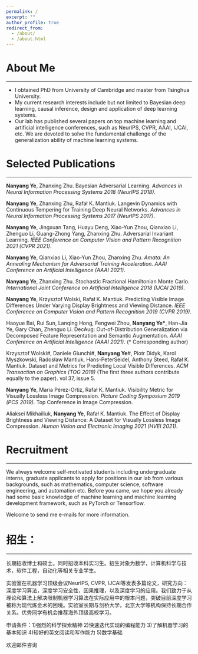 ```yaml
---
permalink: /
excerpt: ""
author_profile: true
redirect_from: 
  - /about/
  - /about.html
---
```


# About Me
------
* I obtained PhD from University of Cambridge and master from Tsinghua University. 
* My current research interests include but not limited to Bayesian deep learning, causal inference, design and application of deep learning systems. 
* Our lab has published several papers on top machine learning and artificial intelligence conferences, such as NeurIPS, CVPR, AAAI, IJCAI, etc. We are devoted to solve the fundamental challenge of the generalization ability of machine learning systems.

# Selected Publications
------
**Nanyang Ye**, Zhanxing Zhu. Bayesian Adversarial Learning. *Advances in Neural Information Processing Systems 2018 (NeurIPS 2018)*.

**Nanyang Ye**, Zhanxing Zhu, Rafał K. Mantiuk. Langevin Dynamics with Continuous Tempering for Training Deep Neural Networks. *Advances in Neural Information Processing Systems 2017 (NeurIPS 2017)*.

**Nanyang Ye**, Jingxuan Tang, Huayu Deng, Xiao-Yun Zhou, Qianxiao Li, Zhenguo Li, Guang-Zhong Yang, Zhanxing Zhu. Adversarial Invariant Learning. *IEEE Conference on Computer Vision and Pattern Recognition 2021 (CVPR 2021)*.

**Nanyang Ye**, Qianxiao Li, Xiao-Yun Zhou, Zhanxing Zhu. *Amata: An Annealing Mechanism for Adversarial Training Acceleration. AAAI Conference on Artificial Intelligence (AAAI 2021)*.

**Nanyang Ye**, Zhanxing Zhu. Stochastic Fractional Hamiltonian Monte Carlo. *International Joint Conference on Artificial Intelligence 2018 (IJCAI 2019)*.

**Nanyang Ye**, Krzysztof Wolski, Rafał K. Mantiuk. Predicting Visible Image Differences Under Varying Display Brightness and Viewing Distance. *IEEE Conference on Computer Vision and Pattern Recognition 2019 (CVPR 2019)*.

Haoyue Bai, Rui Sun, Lanqing Hong, Fengwei Zhou, **Nanyang Ye\***, Han-Jia Ye, Gary Chan, Zhenguo Li. DecAug: Out-of-Distribution Generalization via Decomposed Feature Representation and Semantic Augmentation. *AAAI Conference on Artificial Intelligence (AAAI 2021)*. (\* Corresponding author)

Krzysztof Wolski#, Daniele Giunchi#, **Nanyang Ye**#, Piotr Didyk, Karol Myszkowski, Radosław Mantiuk, Hans-PeterSeidel, Anthony Steed, Rafał K. Mantiuk. Dataset and Metrics for Predicting Local Visible Differences. *ACM Transaction on Graphics (TOG 2018)* (The first three authors contribute equally to the paper). vol 37, issue 5.

**Nanyang Ye**, María Pérez-Ortiz, Rafał K. Mantiuk. Visibility Metric for Visually Lossless Image Compression. *Picture Coding Symposium 2019 (PCS 2019)*. Top Conference in Image Compression.

Aliaksei Mikhailiuk, **Nanyang Ye**, Rafał K. Mantiuk. The Effect of Display Brightness and Viewing Distance: A Dataset for Visually Lossless Image Compression. *Human Vision and Electronic Imaging 2021 (HVEI 2021)*.

# Recruitment
------
We always welcome self-motivated students including undergraduate interns, graduate applicants to apply for positions in our lab from various backgrounds, such as mathematics, computer science, software engineering, and automation etc. Before you came, we hope you already had some basic knowledge of machine learning and machine learning development framework, such as PyTorch or Tensorflow. 

Welcome to send me e-mails for more information.

# 招生：
------
长期招收博士和硕士。同时招收本科实习生。招生对象为数学，计算机科学与技术，软件工程，自动化等相关专业学生。

实验室在机器学习顶级会议NeurIPS, CVPR, IJCAI等发表多篇论文，研究方向：深度学习算法，深度学习安全性，因果推理，以及深度学习的应用。我们致力于从理论和算法上解决限制机器学习算法在实际应用中的根本问题，突破目前深度学习被称为现代炼金术的困境。实验室长期与剑桥大学，北京大学等机构保持长期合作关系。优秀同学有机会推荐海外顶级高校学习。

申请条件：1)强烈的科学探索精神 2)快速迭代实现的编程能力 3)了解机器学习的基本知识 4)较好的英文阅读和写作能力 5)数学基础
 
欢迎邮件咨询

